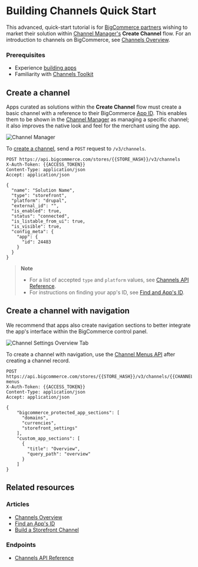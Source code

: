<!-- Dev Center URL: https://developer.bigcommerce.com/api-docs/channels/quick-start -->

# Building Channels Quick Start



This advanced, quick-start tutorial is for [BigCommerce partners](https://www.bigcommerce.com/partners/) wishing to market their solution within [Channel Manager's](/api-docs/channels/overview#resources) **Create Channel** flow. For an introduction to channels on BigCommerce, see [Channels Overview](/api-docs/channels/overview).


### Prerequisites


- Experience [building apps](/api-docs/apps/guide/intro)
- Familiarity with [Channels Toolkit](/api-docs/channels/overview)

## Create a channel

Apps curated as solutions within the **Create Channel** flow must create a basic channel with a reference to their BigCommerce [App ID](/api-docs/apps/tutorials/id). This enables them to be shown in the [Channel Manager](/api-docs/channels/overview) as managing a specific channel; it also improves the native look and feel for the merchant using the app.

![Channel Manager](https://storage.googleapis.com/bigcommerce-production-dev-center/images/channels-channel-manager.png "Channel Manager")

To [create a channel](/api-reference/store-management/channels/channels/createchannel), send a `POST` request to `/v3/channels`.

```http
POST https://api.bigcommerce.com/stores/{{STORE_HASH}}/v3/channels
X-Auth-Token: {{ACCESS_TOKEN}}
Content-Type: application/json
Accept: application/json

{
  "name": "Solution Name",
  "type": "storefront",
  "platform": "drupal",
  "external_id": "",
  "is_enabled": true,
  "status": "connected",
  "is_listable_from_ui": true,
  "is_visible": true,
  "config_meta": {
    "app": {
      "id": 24483
    }
  }
}
```

<!-- theme: info -->
> **Note**
> - For a list of accepted `type` and `platform` values, see [Channels API Reference](/api-reference/store-management/channels#platform).
> - For instructions on finding your app's ID, see [Find and App's ID](/api-docs/apps/tutorials/id).

## Create a channel with navigation

We recommend that apps also create navigation sections to better integrate the app's interface within the BigCommerce control panel.

![Channel Settings Overview Tab](https://storage.googleapis.com/bigcommerce-production-dev-center/images/channels/channels-channel-overview.png "Channel Settings Overview Tab")

To create a channel with navigation, use the [Channel Menus API](/api-reference/store-management/channels/channels/postChannelMenus) after creating a channel record.

```http
POST https://api.bigcommerce.com/stores/{{STORE_HASH}}/v3/channels/{{CHANNEL_ID}}/channel-menus
X-Auth-Token: {{ACCESS_TOKEN}}
Content-Type: application/json
Accept: application/json

{
    "bigcommerce_protected_app_sections": [
      "domains",
      "currencies",
      "storefront_settings"
    ],
    "custom_app_sections": [
      {
        "title": "Overview",
        "query_path": "overview"
      }
    ]  
}
```

## Related resources

### Articles

- [Channels Overview](/api-docs/channels/overview)
- [Find an App's ID](/api-docs/apps/tutorials/id)
- [Build a Storefront Channel](/api-docs/channels/tutorials/storefront)

### Endpoints

- [Channels API Reference](/api-reference/store-management/channels)
